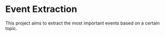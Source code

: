 # Event Extraction

This project aims to extract the most important events based on a certain topic.
